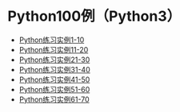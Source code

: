 Python100例（Python3）
=
* [Python练习实例1-10](https://github.com/Mr-xiuxing/Trivial/blob/master/Python%E7%BB%83%E4%B9%A0%E5%AE%9E%E4%BE%8B1-10.ipynb)
* [Python练习实例11-20](https://github.com/Mr-xiuxing/Trivial/blob/master/Python%E7%BB%83%E4%B9%A0%E5%AE%9E%E4%BE%8B11-20.ipynb)
* [Python练习实例21-30](https://github.com/Mr-xiuxing/Trivial/blob/master/Python%E7%BB%83%E4%B9%A0%E5%AE%9E%E4%BE%8B21-30.ipynb)
* [Python练习实例31-40](https://github.com/Mr-xiuxing/Trivial/blob/master/Python%E7%BB%83%E4%B9%A0%E5%AE%9E%E4%BE%8B31-40.ipynb)
* [Python练习实例41-50](https://github.com/Mr-xiuxing/Trivial/blob/master/Python%E7%BB%83%E4%B9%A0%E5%AE%9E%E4%BE%8B41-50.ipynb)
* [Python练习实例51-60](https://github.com/Mr-xiuxing/Trivial/blob/master/Python%E7%BB%83%E4%B9%A0%E5%AE%9E%E4%BE%8B51-60.ipynb)
* [Python练习实例61-70](https://github.com/Mr-xiuxing/Trivial/blob/master/Python%E7%BB%83%E4%B9%A0%E5%AE%9E%E4%BE%8B61-70.ipynb)
